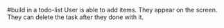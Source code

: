 #build in a todo-list
User is able to add items.
They appear on the screen.
They can delete the task after they done with it.
